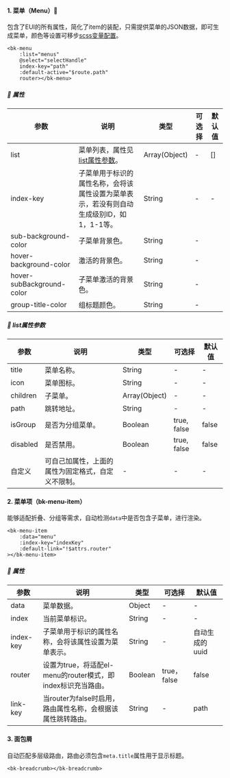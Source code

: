 #### 1. 菜单（Menu）🎹

包含了EUI的所有属性，简化了item的装配，只需提供菜单的JSON数据，即可生成菜单，颜色等设置可移步[scss变量配置](#scss变量配置)。

```vue
<bk-menu
    :list="menus"
    @select="selectHandle"
    index-key="path"
    :default-active="$route.path"
    router></bk-menu>
```

##### 📃 属性

| 参数                      | 说明                                                         | 类型          | 可选择 | 默认值 |
| ------------------------- | ------------------------------------------------------------ | ------------- | ------ | ------ |
| list                      | 菜单列表，属性见[list属性参数](mds/components/Navigation?id=📃-list属性参数)。 | Array(Object) | -      | []     |
| index-key                 | 子菜单用于标识的属性名称，会将该属性设置为菜单表示，若没有则自动生成级别ID，如1，1-1等。 | String        | -      | -      |
| sub-background-color      | 子菜单背景色。                                               | String        | -      |        |
| hover-background-color    | 激活的背景色。                                               | String        | -      |        |
| hover-subBackground-color | 子菜单激活的背景色。                                         | String        | -      |        |
| group-title-color         | 组标题颜色。                                                 | String        | -      |        |

##### 📃 list属性参数

| 参数     | 说明                                               | 类型          | 可选择      | 默认值 |
| -------- | -------------------------------------------------- | ------------- | ----------- | ------ |
| title    | 菜单名称。                                         | String        | -           | -      |
| icon     | 菜单图标。                                         | String        | -           | -      |
| children | 子菜单。                                           | Array(Object) | -           | -      |
| path     | 跳转地址。                                         | String        | -           | -      |
| isGroup  | 是否为分组菜单。                                   | Boolean       | true, false | false  |
| disabled | 是否禁用。                                         | Boolean       | true, false | false  |
| 自定义   | 可自己加属性，上面的属性为固定格式，自定义不限制。 | -             | -           | -      |



#### 2. 菜单项（bk-menu-item）

能够适配折叠、分组等需求，自动检测`data`中是否包含子菜单，进行渲染。

```vue
<bk-menu-item
    :data="menu"
    :index-key="indexKey"
    :default-link="!$attrs.router"
></bk-menu-item>
```

##### 📃 属性

| 参数      | 说明                                                         | 类型    | 可选择      | 默认值         |
| --------- | ------------------------------------------------------------ | ------- | ----------- | -------------- |
| data      | 菜单数据。                                                   | Object  | -           | -              |
| index     | 当前菜单标识。                                               | String  | -           | -              |
| index-key | 子菜单用于标识的属性名称，会将该属性设置为菜单表示。         | String  | -           | 自动生成的uuid |
| router    | 设置为true，将适配el-menu的router模式，即index标识充当路由。 | Boolean | true，false | false          |
| link-key  | 当router为false时启用，路由属性名称，会根据该属性跳转路由。  | String  | -           | path           |



#### 3. 面包屑

自动匹配多层级路由，路由必须包含`meta.title`属性用于显示标题。

```vue
<bk-breadcrumb></bk-breadcrumb>
```
